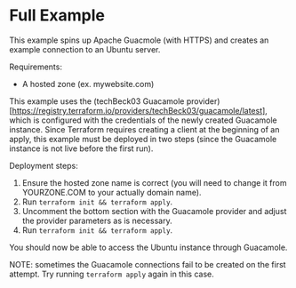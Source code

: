 # Full Example

This example spins up Apache Guacmole (with HTTPS) and creates an example connection to
an Ubuntu server.

Requirements:

  - A hosted zone (ex. mywebsite.com)

This example uses the (techBeck03 Guacamole provider)[https://registry.terraform.io/providers/techBeck03/guacamole/latest],
which is configured with the credentials of the newly created Guacamole instance. Since
Terraform requires creating a client at the beginning of an apply, this example must
be deployed in two steps (since the Guacamole instance is not live before the first run).

Deployment steps:

  1. Ensure the hosted zone name is correct (you will need to change it from YOURZONE.COM
  to your actually domain name).
  2. Run `terraform init && terraform apply`.
  3. Uncomment the bottom section with the Guacamole provider and adjust the provider
     parameters as is necessary.
  4. Run `terraform init && terraform apply`.

You should now be able to access the Ubuntu instance through Guacamole.

NOTE: sometimes the Guacamole connections fail to be created on the first attempt. Try
running `terraform apply` again in this case.
